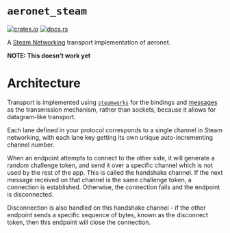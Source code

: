 # `aeronet_steam`

[![crates.io](https://img.shields.io/crates/v/aeronet_steam.svg)](https://crates.io/crates/aeronet_steam)
[![docs.rs](https://img.shields.io/docsrs/aeronet_steam)](https://docs.rs/aeronet_steam)

A [Steam Networking](https://partner.steamgames.com/doc/features/multiplayer/networking) transport
implementation of aeronet.

**NOTE: This doesn't work yet**

# Architecture

Transport is implemented using [`steamworks`](https://crates.io/crates/steamworks) for the bindings
and [messages](https://partner.steamgames.com/doc/api/ISteamNetworkingMessages) as the transmission
mechanism, rather than sockets, because it allows for datagram-like transport.

Each lane defined in your protocol corresponds to a single channel in Steam networking, with each
lane key getting its own unique auto-incrementing channel number.

When an endpoint attempts to connect to the other side, it will generate a random challenge token, 
and send it over a specific channel which is not used by the rest of the app. This is called the
handshake channel. If the next message received on that channel is the same challenge token, a
connection is established. Otherwise, the connection fails and the endpoint is disconnected.

Disconnection is also handled on this handshake channel - if the other endpoint sends a specific
sequence of bytes, known as the disconnect token, then this endpoint will close the connection.
